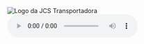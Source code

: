 <!DOCTYPE html>
<html lang="pt-BR">
<head>
    <meta charset="UTF-8">
    <meta name="viewport" content="width=device-width, initial-scale=1.0">
    <title>JCS Transportadora - Transporte de Cargas</title>
    <link rel="stylesheet" type="text/css" href="index.css">
    <img id="logo" src="logo.jpg" alt="Logo da JCS Transportadora">
    <audio controls>
        <source src="highway-14475.mp3" type="audio/mpeg">
        
    </audio>

    <style>
        /* Estilos para o player de áudio */
        #highway-144475.mp3 {
            width: 20%; /* Defina a largura desejada */
            height: 50px; /* Defina a altura desejada */
            background-color: #fd000000; /* Cor de fundo do player */
            border: 1px solid #cccccc00; /* Borda do player */
        }
    </style>
</head>
<body>
    <header>
        <h1>Bem-vindo à JCS Transportadora</h1>
        <p>Sua escolha confiável para transporte de cargas</p>
    </header>
    <section id="about">
        
        <h3>
           .A solução do transporte da sua carga 

           <p></p> Transporte especializado em frete locais , na grande são paulo e interior de sp.</p><p
   <h4>.SEGURANÇA</h4>
   <p>
 Gestão e segurança, orientada e protegida no setor logistico. 
   </p>
    
    <section id="services">
        <h2>Nossos Serviços</h2>
        <ul>
            <li>Transporte de Cargas Gerais</li><img src="cargas gerais jpg.jpg" alt="">
            <li>Transporte de Produtos Perecíveis</li><img src="caminhão perecivel.jpg" alt="">
            <li>Transporte de Cargas de Grande Porte</li> <img src="carga grande porte.jpg" alt="">
            <li>Transporte de Produtos Químicos</li> <img src="produtos quimicos.jpg" alt="">
            <li>Transporte de Mudanças</li> <img src="mudança.jpg" alt="">
            <li>Transporte de Produtos Alimentícios</li> <img src="alimento.png" alt="">
        </ul>
    </section>
    <footer>
        <p>Entre em contato conosco para obter uma cotação ou fazer uma reserva.</p>
        <p>Telefone: (11) 97599-6285</p>
        <p>Email: (jcs.transporte@gmail.com)</p>
    </footer>
</body>
</html>

body {
    font-family: Arial, sans-serif;
    background-color: #ffffff5f;
    margin: 20;
    padding: 20;
}


header {
    background-color: #363636a2;
    color: #a29e9ed5;
    text-align: center;
    padding: 45px;
}
header h3{
    background-color: #000000;
    font-size: 36px;
margin: 0%;
text-align: center;
padding: 20px;
color: #000000;}

/* Estilize otítulo principal */
header h1 {
    font-size: 87px;
    margin: 0;
    color: rgb(255, 15, 15);
}

/* Estilize o parágrafo no cabeçalho */
header p {
    font-size: 18px;
    margin: 0;
    color: #040404d4;
}

/* Estilize a seção "Sobre José Carlos" */
#about {
    background-color: #b7b4b4f8;px;
    color: #000000;
    color: #000000;
}

/* Estilize o título da seção "Sobre José Carlos" */
#about h2 {color: #000000;
    h3 {color: #000000;}
    h2{color: #000000;}
    font-size: 24px;
    margin: 0;
}

/* Estilize os parágrafos na seção "Sobre José Carlos" */
#about p {color: #020202;
    font-size: 16px;
    line-height: 1.5;
    h2{ color: #000000;}
}

/* Estilize a seção "Nossos Serviços" */
#services {
    background-color: #00000000;
    padding: 20px;
    color: #020202;
}

/* Estilize o título da seção "Nossos Serviços" */
#services h2 {
    font-size: 24px;
    margin: 0;
}

/* Estilize a lista de serviços */
#services ul {
    list-style-type: disc;
    margin-left: 20px;
    font-size: 16px;
    
}

/* Estilize o rodapé */
footer {
    background-color: #bababaf1;
    color: #924f4f;
    text-align: center;
    padding: 20px;
}

/* Estilize a imagem do caminhão */
#truck-image {
    display: block;
    margin: 5px auto;
    width: 5px;
    height: auto;
}
/* Estilize a imagem da logo */
#logo {
    display: block;
    margin: 2px auto; /* Centralize horizontalmente */
    width: 100px; /* Ajuste o tamanho conforme necessário */
    height: auto;
}
/* Defina a imagem de caminhão como plano de fundo da página */
body {
    background-image: url(plano\ de\ fundo\ jpg.jpg); /* Substitua pelo nome do seu arquivo de imagem */
    background-size: cover;
    background-repeat: no-repeat;
    background-attachment: fixed;
    background-position: center center;
    color: #00000009; /* Ajuste a cor do texto para garantir a legibilidade */
}
/* Estilize a imagem da logo */
#logo {
    float: left; /* Posiciona a logo à esquerda */
    margin: 10px 20px 10px 0; /* Adicione margens conforme necessário */
    width: 200px; /* Ajuste o tamanho conforme necessário */
    height: auto;
}

/* Estilize o título e o parágrafo no cabeçalho */
header h1,
header p {color: #000000;
    margin-top: 10px; /* Adicione um espaço superior para separar do logo */
}
header h3,
header p{color: #000000;}

header h2,
header p{color: #000000;}

<style>
/* Estilos para o player de áudio */
#highway-144475.mp3 {
    width: 20%; /* Defina a largura desejada */
    height: 50px; /* Defina a altura desejada */
    background-color: #fd000000; /* Cor de fundo do player */
    border: 1px solid #cccccc00; /* Borda do player */
}
</style>
